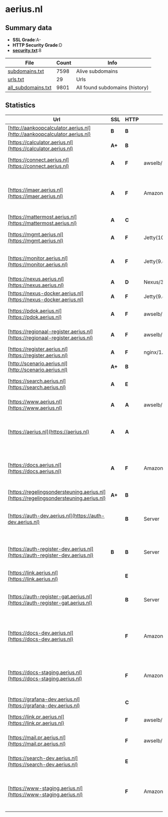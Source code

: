 

# aerius.nl
## Summary data


 - **SSL Grade**:A-
 - **HTTP Security Grade**:D
 - **[security.txt](https://www.digitaleoverheid.nl/nieuws/standaard-security-txt-nu-verplicht-voor-overheid/)**:8


| File       | Count | Info |
|------------|-------|------|
|[subdomains.txt](/data/aerius.nl/subdomains.txt)|7598|Alive subdomains|
|[urls.txt](/data/aerius.nl/urls.txt)|29|Urls|
|[all_subdomains.txt](/data/aerius.nl/all_subdomains.txt)|9801|All found subdomains (history)|


## Statistics


| Url | SSL | HTTP | Server | Cookie | HSTS | CORS | CTO | CSP | XFO | XXP | RP |FP| Tech |Title |
|--------|-------|-------|------|------|------|------|------|------|------|------|------|------|------|------|
|[http://aankoopcalculator.aerius.nl](http://aankoopcalculator.aerius.nl)| **B**| **B**|| |:white_check_mark: | | | | | | :white_check_mark: | |Apache HTTP Server HSTS||
|[https://calculator.aerius.nl](https://calculator.aerius.nl)| **A+**| **B**||:warning: |:white_check_mark: | | |:warning: | :white_check_mark: | | :white_check_mark: | |HSTS Java|AERIUS® Calculat...|
|[https://connect.aerius.nl](https://connect.aerius.nl)| **A**| **F**|awselb/2.0| | | | | | | | :white_check_mark: | |Amazon ELB Amazon Web Services||
|[https://imaer.aerius.nl](https://imaer.aerius.nl)| **A**| **F**|AmazonS3| | | | | | | | :white_check_mark: | |Amazon CloudFront Amazon S3 Amazon Web Services HTTP/3||
|[https://mattermost.aerius.nl](https://mattermost.aerius.nl)| **A**| **C**|| | | | | :white_check_mark:| :white_check_mark: | | :white_check_mark: | ||Mattermost|
|[https://mgmt.aerius.nl](https://mgmt.aerius.nl)| **A**| **F**|Jetty(10.0.18)|:white_check_mark: | | | | | | | :white_check_mark: | |Java Jenkins:2.440.1 Jetty:10.0.18||
|[https://monitor.aerius.nl](https://monitor.aerius.nl)| **A**| **F**|Jetty(9.4.18.v20190429)| | | | | | | | :white_check_mark: | |Java Jekyll:4.0.0 Jetty:9.4.18 Ruby|Over AERIUS Moni...|
|[https://nexus.aerius.nl](https://nexus.aerius.nl)| **A**| **D**|Nexus/3.63.0-01 (OSS)| | | | | | :white_check_mark: | :white_check_mark: | :white_check_mark: | ||Sonatype Nexus R...|
|[https://nexus-docker.aerius.nl](https://nexus-docker.aerius.nl)| **A**| **F**|Jetty(9.4.53.v20231009)| | | | | | | | :white_check_mark: | |Java Jetty:9.4.53|Error 400 Not a...|
|[https://pdok.aerius.nl](https://pdok.aerius.nl)| **A**| **F**|awselb/2.0| | | | | | | | :white_check_mark: | |Amazon ELB Amazon Web Services||
|[https://regionaal-register.aerius.nl](https://regionaal-register.aerius.nl)| **A**| **F**|awselb/2.0| | | | | | | | :white_check_mark: | |Amazon ELB Amazon Web Services||
|[https://register.aerius.nl](https://register.aerius.nl)| **A**| **F**|nginx/1.25.2| | | | | | | | :white_check_mark: | |Nginx:1.25.2||
|[http://scenario.aerius.nl](http://scenario.aerius.nl)| **A+**| **B**|| |:white_check_mark: | | | | | | :white_check_mark: | |Apache HTTP Server HSTS||
|[https://search.aerius.nl](https://search.aerius.nl)| **A**| **E**|| | | | | | | | :white_check_mark: | ||AERIUS Search Re...|
|[https://www.aerius.nl](https://www.aerius.nl)| **A**| **A**|awselb/2.0| |:white_check_mark: | | |:warning: | :white_check_mark: | :white_check_mark: | :white_check_mark: | |Amazon ELB Amazon Web Services|301 Moved Perman...|
|[https://aerius.nl](https://aerius.nl)| **A**| **A**|| |:white_check_mark: | | |:warning: | :white_check_mark: | :white_check_mark: | :white_check_mark: | |Amazon CloudFront Amazon Web Services HTTP/3||
|[https://docs.aerius.nl](https://docs.aerius.nl)| **A**| **F**|AmazonS3| | | | | | | | :white_check_mark: | |Amazon CloudFront Amazon S3 Amazon Web Services HTTP/3||
|[https://regelingsondersteuning.aerius.nl](https://regelingsondersteuning.aerius.nl)| **A+**| **B**||:warning: |:white_check_mark: | | |:warning: | :white_check_mark: | | :white_check_mark: | |HSTS Java|AERIUS® Check|
|[https://auth-dev.aerius.nl](https://auth-dev.aerius.nl)| | **B**|Server|:white_check_mark: |:white_check_mark: | | | | :white_check_mark: | :white_check_mark: | :white_check_mark: | |Amazon CloudFront Amazon Web Services Bootstrap HSTS|Signin|
|[https://auth-register-dev.aerius.nl](https://auth-register-dev.aerius.nl)| **B**| **B**|Server|:white_check_mark: |:white_check_mark: | | | | :white_check_mark: | :white_check_mark: | :white_check_mark: | |Amazon CloudFront Amazon Web Services Bootstrap HSTS|Signin|
|[https://link.aerius.nl](https://link.aerius.nl)| | **E**|| | | | | | | | :white_check_mark: | |Bootstrap:4.3.1|Not Found | Shli...|
|[https://auth-register-gat.aerius.nl](https://auth-register-gat.aerius.nl)| | **B**|Server|:white_check_mark: |:white_check_mark: | | | | :white_check_mark: | :white_check_mark: | :white_check_mark: | |Amazon CloudFront Amazon Web Services Bootstrap HSTS|Signin|
|[https://docs-dev.aerius.nl](https://docs-dev.aerius.nl)| | **F**|AmazonS3| | | | | | | | :white_check_mark: | |Amazon CloudFront Amazon S3 Amazon Web Services HTTP/3||
|[https://docs-staging.aerius.nl](https://docs-staging.aerius.nl)| | **F**|AmazonS3| | | | | | | | :white_check_mark: | |Amazon CloudFront Amazon S3 Amazon Web Services HTTP/3||
|[https://grafana-dev.aerius.nl](https://grafana-dev.aerius.nl)| | **C**|| | | | | | :white_check_mark: | :white_check_mark: | :white_check_mark: | |||
|[https://link.pr.aerius.nl](https://link.pr.aerius.nl)| | **F**|awselb/2.0| | | | | | | | :white_check_mark: | |Amazon ELB Amazon Web Services||
|[https://mail.pr.aerius.nl](https://mail.pr.aerius.nl)| | **F**|awselb/2.0| | | | | | | | :white_check_mark: | |Amazon ELB Amazon Web Services||
|[https://search-dev.aerius.nl](https://search-dev.aerius.nl)| | **E**|| | | | | | | | :white_check_mark: | ||AERIUS Search Re...|
|[https://www-staging.aerius.nl](https://www-staging.aerius.nl)| | **F**|AmazonS3| | | | | | | | :white_check_mark: | |Amazon CloudFront Amazon S3 Amazon Web Services HTTP/3 Vue.js|AERIUS | Rekenin...|

